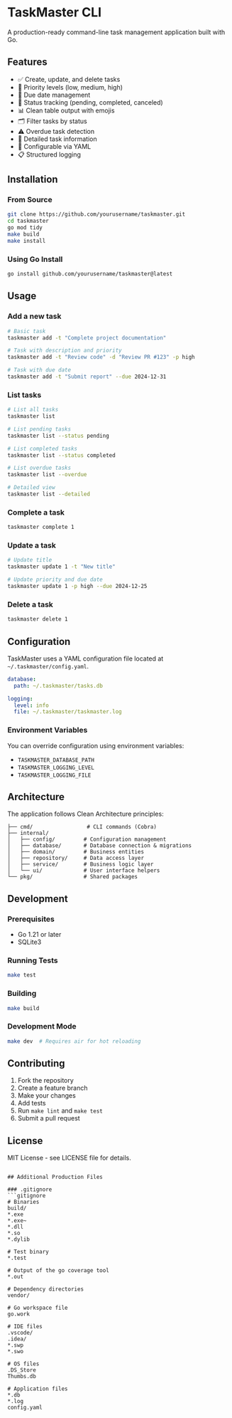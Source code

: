 # TaskMaster CLI

A production-ready command-line task management application built with Go.

## Features

- ✅ Create, update, and delete tasks
- 🎯 Priority levels (low, medium, high)
- 📅 Due date management
- 🔄 Status tracking (pending, completed, canceled)
- 📊 Clean table output with emojis
- 🗂️ Filter tasks by status
- ⚠️ Overdue task detection
- 📝 Detailed task information
- 🔧 Configurable via YAML
- 📋 Structured logging

## Installation

### From Source

```bash
git clone https://github.com/yourusername/taskmaster.git
cd taskmaster
go mod tidy
make build
make install
```

### Using Go Install

```bash
go install github.com/yourusername/taskmaster@latest
```

## Usage

### Add a new task

```bash
# Basic task
taskmaster add -t "Complete project documentation"

# Task with description and priority
taskmaster add -t "Review code" -d "Review PR #123" -p high

# Task with due date
taskmaster add -t "Submit report" --due 2024-12-31
```

### List tasks

```bash
# List all tasks
taskmaster list

# List pending tasks
taskmaster list --status pending

# List completed tasks
taskmaster list --status completed

# List overdue tasks
taskmaster list --overdue

# Detailed view
taskmaster list --detailed
```

### Complete a task

```bash
taskmaster complete 1
```

### Update a task

```bash
# Update title
taskmaster update 1 -t "New title"

# Update priority and due date
taskmaster update 1 -p high --due 2024-12-25
```

### Delete a task

```bash
taskmaster delete 1
```

## Configuration

TaskMaster uses a YAML configuration file located at `~/.taskmaster/config.yaml`.

```yaml
database:
  path: ~/.taskmaster/tasks.db

logging:
  level: info
  file: ~/.taskmaster/taskmaster.log
```

### Environment Variables

You can override configuration using environment variables:

- `TASKMASTER_DATABASE_PATH`
- `TASKMASTER_LOGGING_LEVEL`
- `TASKMASTER_LOGGING_FILE`

## Architecture

The application follows Clean Architecture principles:

```
├── cmd/                 # CLI commands (Cobra)
├── internal/
│   ├── config/         # Configuration management
│   ├── database/       # Database connection & migrations
│   ├── domain/         # Business entities
│   ├── repository/     # Data access layer
│   ├── service/        # Business logic layer
│   └── ui/             # User interface helpers
└── pkg/                # Shared packages
```

## Development

### Prerequisites

- Go 1.21 or later
- SQLite3

### Running Tests

```bash
make test
```

### Building

```bash
make build
```

### Development Mode

```bash
make dev  # Requires air for hot reloading
```

## Contributing

1. Fork the repository
2. Create a feature branch
3. Make your changes
4. Add tests
5. Run `make lint` and `make test`
6. Submit a pull request

## License

MIT License - see LICENSE file for details.
```

## Additional Production Files

### .gitignore
```gitignore
# Binaries
build/
*.exe
*.exe~
*.dll
*.so
*.dylib

# Test binary
*.test

# Output of the go coverage tool
*.out

# Dependency directories
vendor/

# Go workspace file
go.work

# IDE files
.vscode/
.idea/
*.swp
*.swo

# OS files
.DS_Store
Thumbs.db

# Application files
*.db
*.log
config.yaml
```


